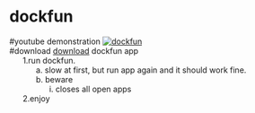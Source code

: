# dockfun
#youtube demonstration
[![dockfun](https://img.youtube.com/vi/bS9m1kPyyvo/0.jpg)](https://www.youtube.com/watch?v=bS9m1kPyyvo) <br>
#download
[download](http://calhat.com/dockfun.zip) dockfun app <br>
&nbsp;&nbsp;&nbsp;&nbsp;&nbsp;&nbsp;1.run dockfun.<br>
&nbsp;&nbsp;&nbsp;&nbsp;&nbsp;&nbsp;&nbsp;&nbsp;&nbsp;&nbsp;&nbsp;&nbsp;a. slow at first, but run app again and it should work fine.<br>
&nbsp;&nbsp;&nbsp;&nbsp;&nbsp;&nbsp;&nbsp;&nbsp;&nbsp;&nbsp;&nbsp;&nbsp;b. beware<br>
&nbsp;&nbsp;&nbsp;&nbsp;&nbsp;&nbsp;&nbsp;&nbsp;&nbsp;&nbsp;&nbsp;&nbsp;&nbsp;&nbsp;&nbsp;&nbsp;&nbsp;&nbsp;i. closes all open apps<br>
&nbsp;&nbsp;&nbsp;&nbsp;&nbsp;&nbsp;2.enjoy<br>
